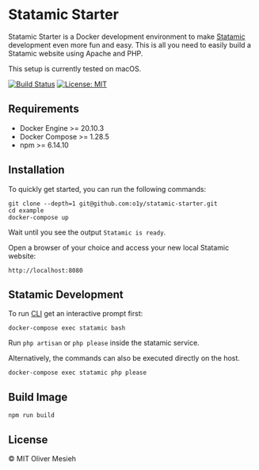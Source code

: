 # Statamic Starter
Statamic Starter is a Docker development environment to make [Statamic](https://www.statamic.com) development even more fun and easy. This is all you need to easily build a Statamic website using Apache and PHP.

This setup is currently tested on macOS.

[![Build Status](https://github.com/o1y/statamic-starter/actions/workflows/main.yml/badge.svg)](https://github.com/o1y/statamic-starter/actions)
[![License: MIT](https://img.shields.io/badge/License-MIT-green.svg)](https://opensource.org/licenses/MIT)

## Requirements

* Docker Engine >= 20.10.3
* Docker Compose >= 1.28.5
* npm >= 6.14.10

## Installation

To quickly get started, you can run the following commands:

```
git clone --depth=1 git@github.com:o1y/statamic-starter.git
cd example
docker-compose up
```

Wait until you see the output `Statamic is ready`.

Open a browser of your choice and access your new local Statamic website:

```
http://localhost:8080
```

## Statamic Development

To run [CLI](https://statamic.dev/cli) get an interactive prompt first:

```
docker-compose exec statamic bash
```

Run `php artisan` or `php please` inside the statamic service.


Alternatively, the commands can also be executed directly on the host.

```
docker-compose exec statamic php please
```

## Build Image

```
npm run build
```

## License

© MIT Oliver Mesieh